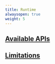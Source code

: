 ```yaml
---
title: Runtime
alwaysopen: true
weight: 5
---
```


## [Available APIs](./apis)

## [Limitations](./limits)
